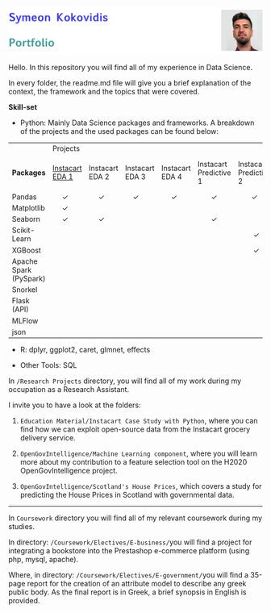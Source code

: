 ![ID banner](id_banner.jpg)

Hello. In this repository you will find all of my experience in Data Science.

In every folder, the readme.md file will give you a brief explanation of the context, the framework and the topics that were covered.

**Skill-set**  

* Python: Mainly Data Science packages and frameworks. A breakdown of the projects and the used packages can be found below:

<table><tbody><tr><td></td><td colspan="11">Projects</td></tr><tr><td><span style="font-weight:700;font-style:normal">Packages</span></td><td><a href="https://github.com/kokovidis/portfolio/tree/master/Research%20Projects/Educational%20Material/Instacart%20Case%20Study%20with%20Python" target="_blank" rel="noopener noreferrer">Instacart</a><br><a href="https://github.com/kokovidis/portfolio/tree/master/Research%20Projects/Educational%20Material/Instacart%20Case%20Study%20with%20Python" target="_blank" rel="noopener noreferrer">EDA 1</a></td><td>Instacart<br>EDA 2</td><td>Instacart<br>EDA 3</td><td>Instacart<br>EDA 4</td><td>Instacart<br>Predictive 1</td><td>Instacart<br>Predictive 2</td><td>Automobile <br>Strategy <br>Report</td><td>Employee<br>Attrition</td><td>Movie <br>Recommendation <br>Systems</td><td>Labelling Yelp's<br>Restaurant <br>Reviews<br></td><td>Spotify<br>Streaming<br>Data<br></td></tr><tr><td>Pandas</td><td>&nbsp;&nbsp;&nbsp;&nbsp;&nbsp;✓</td><td>&nbsp;&nbsp;&nbsp;&nbsp;&nbsp;✓</td><td><span style="font-weight:400;font-style:normal">&nbsp;&nbsp;&nbsp;&nbsp;✓</span></td><td>&nbsp;&nbsp;&nbsp;&nbsp;&nbsp;✓</td><td><span style="font-weight:400;font-style:normal">&nbsp;&nbsp;&nbsp;&nbsp;&nbsp;&nbsp;&nbsp;✓</span></td><td><span style="font-weight:400;font-style:normal">&nbsp;&nbsp;&nbsp;&nbsp;&nbsp;&nbsp;&nbsp;✓</span></td><td>&nbsp;&nbsp;&nbsp;&nbsp;&nbsp;&nbsp;&nbsp;&nbsp;✓</td><td><span style="font-weight:400;font-style:normal">&nbsp;&nbsp;&nbsp;&nbsp;&nbsp;&nbsp;✓</span></td><td><span style="font-weight:400;font-style:normal">&nbsp;&nbsp;&nbsp;&nbsp;&nbsp;&nbsp;&nbsp;&nbsp;&nbsp;&nbsp;&nbsp;✓</span></td><td></td><td><span style="font-weight:400;font-style:normal">&nbsp;&nbsp;&nbsp;&nbsp;&nbsp;&nbsp;&nbsp;✓</span></td></tr><tr><td>Matplotlib</td><td><span style="font-weight:400;font-style:normal">&nbsp;&nbsp;&nbsp;&nbsp;&nbsp;✓</span></td><td></td><td></td><td></td><td></td><td></td><td></td><td></td><td></td><td></td><td><span style="font-weight:400;font-style:normal">&nbsp;&nbsp;&nbsp;&nbsp;&nbsp;&nbsp;✓</span></td></tr><tr><td>Seaborn</td><td><span style="font-weight:400;font-style:normal">&nbsp;&nbsp;&nbsp;&nbsp;&nbsp;✓</span></td><td><span style="font-weight:400;font-style:normal">&nbsp;&nbsp;&nbsp;&nbsp;&nbsp;✓</span></td><td></td><td></td><td>&nbsp;&nbsp;&nbsp;&nbsp;&nbsp;&nbsp;&nbsp;✓</td><td></td><td></td><td><span style="font-weight:400;font-style:normal">&nbsp;&nbsp;&nbsp;&nbsp;&nbsp;&nbsp;✓</span></td><td></td><td></td><td><span style="font-weight:400;font-style:normal">&nbsp;&nbsp;&nbsp;&nbsp;&nbsp;&nbsp;✓</span></td></tr><tr><td>Scikit-Learn</td><td></td><td></td><td></td><td></td><td></td><td><span style="font-weight:400;font-style:normal">&nbsp;&nbsp;&nbsp;&nbsp;&nbsp;&nbsp;&nbsp;&nbsp;✓</span></td><td><span style="font-weight:400;font-style:normal">&nbsp;&nbsp;&nbsp;&nbsp;&nbsp;&nbsp;&nbsp;&nbsp;✓</span></td><td><span style="font-weight:400;font-style:normal">&nbsp;&nbsp;&nbsp;&nbsp;&nbsp;&nbsp;✓</span></td><td></td><td></td><td><span style="font-weight:400;font-style:normal">&nbsp;&nbsp;&nbsp;&nbsp;&nbsp;&nbsp;✓</span></td></tr><tr><td>XGBoost</td><td></td><td></td><td></td><td></td><td></td><td><span style="font-weight:400;font-style:normal">&nbsp;&nbsp;&nbsp;&nbsp;&nbsp;&nbsp;&nbsp;&nbsp;✓</span></td><td><span style="font-weight:400;font-style:normal">&nbsp;&nbsp;&nbsp;&nbsp;&nbsp;&nbsp;&nbsp;&nbsp;✓</span></td><td><span style="font-weight:400;font-style:normal">&nbsp;&nbsp;&nbsp;&nbsp;&nbsp;&nbsp;✓</span></td><td></td><td></td><td><span style="font-weight:400;font-style:normal">&nbsp;&nbsp;&nbsp;&nbsp;&nbsp;&nbsp;✓</span></td></tr><tr><td>Apache Spark<br>(PySpark)</td><td></td><td></td><td></td><td></td><td></td><td></td><td></td><td></td><td><span style="font-weight:400;font-style:normal">            ✓</span></td><td>&nbsp;&nbsp;&nbsp;&nbsp;&nbsp;&nbsp;&nbsp;&nbsp;&nbsp;&nbsp;&nbsp;<span style="font-weight:400;font-style:normal">✓</span></td><td></td></tr><tr><td>Snorkel</td><td></td><td></td><td></td><td></td><td></td><td></td><td></td><td></td><td></td><td><span style="font-weight:400;font-style:normal">       &nbsp;&nbsp; ✓</span></td><td></td></tr><tr><td>Flask (API)</td><td></td><td></td><td></td><td></td><td></td><td></td><td></td><td></td><td>&nbsp;&nbsp;&nbsp;&nbsp;&nbsp;&nbsp;&nbsp;&nbsp;&nbsp;&nbsp;<span style="font-weight:400;font-style:normal">✓</span></td><td></td><td></td></tr><tr><td>MLFlow</td><td></td><td></td><td></td><td></td><td></td><td></td><td></td><td></td><td>          <span style="font-weight:400;font-style:normal">✓</span></td><td></td><td></td></tr><tr><td>json</td><td></td><td></td><td></td><td></td><td></td><td></td><td></td><td></td><td><span style="font-weight:400;font-style:normal">&nbsp;&nbsp;&nbsp;&nbsp;&nbsp;&nbsp;&nbsp;&nbsp;&nbsp;&nbsp;✓</span></td><td></td><td></td></tr></tbody></table>


* R: dplyr, ggplot2, caret, glmnet, effects


* Other Tools: SQL

In `/Research Projects` directory, you will find all of my work during my occupation as a Research Assistant. 

I invite you to have a look at the folders:  

1. `Education Material/Instacart Case Study with Python`, where you can find how we can exploit open-source data from the Instacart grocery delivery service.

2. `OpenGovIntelligence/Machine Learning component`, where you will learn more about my contribution to a feature selection tool on the H2020 OpenGovIntelligence project.

3. `OpenGovIntelligence/Scotland's House Prices`, which covers a study for predicting the House Prices in Scotland with governmental data.


<hr> </hr>

In `Coursework` directory you will find all of my relevant coursework during my studies. 


In directory:
`/Coursework/Electives/E-business/`you will find a project for integrating a bookstore into the Prestashop e-commerce platform (using php, mysql, apache).


Where, in directory:
`/Coursework/Electives/E-government/`you will find a 35-page report for the creation of an attribute model to describe any greek public body. As the final report is in Greek, a brief synopsis in English is provided.